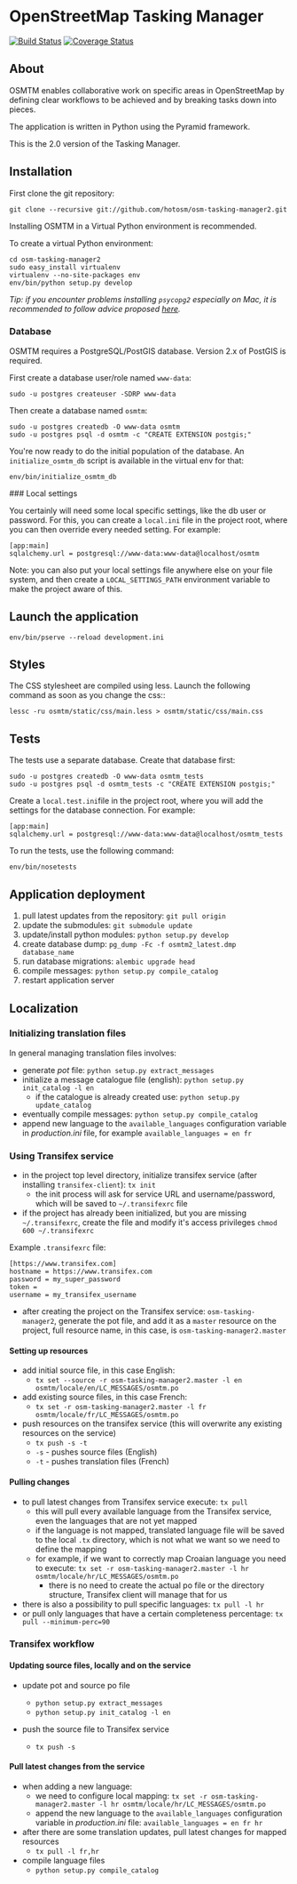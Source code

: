 # OpenStreetMap Tasking Manager

[![Build Status](https://travis-ci.org/hotosm/osm-tasking-manager2.svg?branch=master)](https://travis-ci.org/hotosm/osm-tasking-manager2)
[![Coverage Status](https://coveralls.io/repos/hotosm/osm-tasking-manager2/badge.png?branch=master)](https://coveralls.io/r/hotosm/osm-tasking-manager2?branch=master)

## About

OSMTM enables collaborative work on specific areas in OpenStreetMap by defining
clear workflows to be achieved and by breaking tasks down into pieces.

The application is written in Python using the Pyramid framework.

This is the 2.0 version of the Tasking Manager.

## Installation

First clone the git repository:

    git clone --recursive git://github.com/hotosm/osm-tasking-manager2.git

Installing OSMTM in a Virtual Python environment is recommended.

To create a virtual Python environment:

    cd osm-tasking-manager2
    sudo easy_install virtualenv
    virtualenv --no-site-packages env
    env/bin/python setup.py develop

*Tip: if you encounter problems installing `psycopg2` especially on Mac, it is recommended to follow advice proposed [here](http://stackoverflow.com/questions/22313407/clang-error-unknown-argument-mno-fused-madd-python-package-installation-fa).*

### Database

OSMTM requires a PostgreSQL/PostGIS database. Version 2.x of PostGIS is
required.

First create a database user/role named `www-data`:

    sudo -u postgres createuser -SDRP www-data

Then create a database named `osmtm`:

    sudo -u postgres createdb -O www-data osmtm
    sudo -u postgres psql -d osmtm -c "CREATE EXTENSION postgis;"

You're now ready to do the initial population of the database. An
`initialize_osmtm_db` script is available in the virtual env for that:

    env/bin/initialize_osmtm_db

### Local settings

You certainly will need some local specific settings, like the db user or
password. For this, you can create a `local.ini` file in the project root,
where you can then override every needed setting.
For example:

    [app:main]
    sqlalchemy.url = postgresql://www-data:www-data@localhost/osmtm

Note: you can also put your local settings file anywhere else on your
file system, and then create a `LOCAL_SETTINGS_PATH` environment variable
to make the project aware of this.

## Launch the application

    env/bin/pserve --reload development.ini

## Styles

The CSS stylesheet are compiled using less. Launch the following command as
soon as you change the css::

    lessc -ru osmtm/static/css/main.less > osmtm/static/css/main.css

## Tests

The tests use a separate database. Create that database first:

    sudo -u postgres createdb -O www-data osmtm_tests
    sudo -u postgres psql -d osmtm_tests -c "CREATE EXTENSION postgis;"

Create a `local.test.ini`file in the project root, where you will add the
settings for the database connection.
For example:

    [app:main]
    sqlalchemy.url = postgresql://www-data:www-data@localhost/osmtm_tests

To run the tests, use the following command:

    env/bin/nosetests

## Application deployment

1. pull latest updates from the repository: `git pull origin`
1. update the submodules: `git submodule update`
1. update/install python modules: `python setup.py develop`
1. create database dump: `pg_dump -Fc -f osmtm2_latest.dmp database_name`
1. run database migrations: `alembic upgrade head`
1. compile messages: `python setup.py compile_catalog`
1. restart application server


## Localization

### Initializing translation files

In general managing translation files involves:

* generate *pot* file: `python setup.py extract_messages`
* initialize a message catalogue file (english): `python setup.py init_catalog -l en`
  * if the catalogue is already created use: `python setup.py update_catalog`
* eventually compile messages: `python setup.py compile_catalog`
* append new language to the `available_languages` configuration variable in *production.ini* file, for example `available_languages = en fr`

### Using Transifex service

* in the project top level directory, initialize transifex service (after installing `transifex-client`): `tx init`
  * the init process will ask for service URL and username/password, which will be saved to `~/.transifexrc` file
* if the project has already been initialized, but you are missing `~/.transifexrc`, create the file and modify it's access privileges `chmod 600 ~/.transifexrc`

Example `.transifexrc` file:

    [https://www.transifex.com]
    hostname = https://www.transifex.com
    password = my_super_password
    token =
    username = my_transifex_username

* after creating the project on the Transifex service: `osm-tasking-manager2`, generate the pot file, and add it as a `master` resource on the project, full resource name, in this case, is `osm-tasking-manager2.master`

#### Setting up resources

* add initial source file, in this case English:
  * `tx set --source -r osm-tasking-manager2.master -l en osmtm/locale/en/LC_MESSAGES/osmtm.po`
* add existing source files, in this case French:
  * `tx set -r osm-tasking-manager2.master -l fr osmtm/locale/fr/LC_MESSAGES/osmtm.po`
* push resources on the transifex service (this will overwrite any existing resources on the service)
  * `tx push -s -t`
  * `-s` - pushes source files (English)
  * `-t` - pushes translation files (French)

#### Pulling changes

* to pull latest changes from Transifex service execute: `tx pull`
  * this will pull every available language from the Transifex service, even the languages that are not yet mapped
  * if the language is not mapped, translated language file will be saved to the local `.tx` directory, which is not what we want so we need to define the mapping
  * for example, if we want to correctly map Croaian language you need to execute: `tx set -r osm-tasking-manager2.master -l hr osmtm/locale/hr/LC_MESSAGES/osmtm.po`
    * there is no need to create the actual po file or the directory structure, Transifex client will manage that for us
* there is also a possibility to pull specific languages: `tx pull -l hr`
* or pull only languages that have a certain completeness percentage: `tx pull --minimum-perc=90`

### Transifex workflow

#### Updating source files, locally and on the service

* update pot and source po file
  * `python setup.py extract_messages`
  * `python setup.py init_catalog -l en`

* push the source file to Transifex service
  * `tx push -s`

#### Pull latest changes from the service

* when adding a new language:
  * we need to configure local mapping: `tx set -r osm-tasking-manager2.master -l hr osmtm/locale/hr/LC_MESSAGES/osmtm.po`
  * append the new language to the `available_languages` configuration variable in *production.ini* file: `available_languages = en fr hr`
* after there are some translation updates, pull latest changes for mapped resources
  * `tx pull -l fr,hr`
* compile language files
  * `python setup.py compile_catalog`
